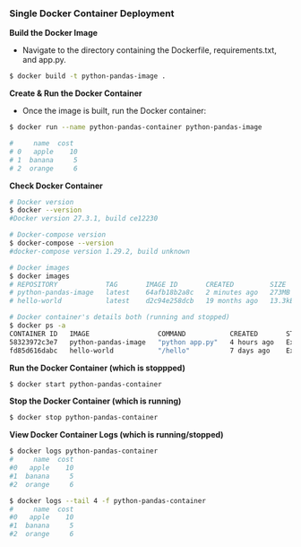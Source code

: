 ### Single Docker Container Deployment

**Build the Docker Image**

- Navigate to the directory containing the Dockerfile, requirements.txt, and app.py.

```sh
$ docker build -t python-pandas-image .
```

**Create & Run the Docker Container**

- Once the image is built, run the Docker container:

```sh
$ docker run --name python-pandas-container python-pandas-image

#     name  cost
# 0   apple    10
# 1  banana     5
# 2  orange     6
```

**Check Docker Container**

```sh
# Docker version
$ docker --version
#Docker version 27.3.1, build ce12230

# Docker-compose version
$ docker-compose --version
#docker-compose version 1.29.2, build unknown

# Docker images
$ docker images
# REPOSITORY            TAG       IMAGE ID       CREATED         SIZE
# python-pandas-image   latest    64afb18b2a8c   2 minutes ago   273MB
# hello-world           latest    d2c94e258dcb   19 months ago   13.3kB

# Docker container's details both (running and stopped)
$ docker ps -a
CONTAINER ID   IMAGE                 COMMAND           CREATED       STATUS                   PORTS     NAMES
58323972c3e7   python-pandas-image   "python app.py"   4 hours ago   Exited (0) 4 hours ago             python-pandas-container
fd85d616dabc   hello-world           "/hello"          7 days ago    Exited (0) 7 days ago              tender_greider
```

**Run the Docker Container (which is stoppped)**

```sh
$ docker start python-pandas-container
```

**Stop the Docker Container (which is running)**

```sh
$ docker stop python-pandas-container
```

**View Docker Container Logs (which is running/stopped)**

```sh
$ docker logs python-pandas-container
#     name  cost
#0   apple    10
#1  banana     5
#2  orange     6

$ docker logs --tail 4 -f python-pandas-container
#     name  cost
#0   apple    10
#1  banana     5
#2  orange     6
```